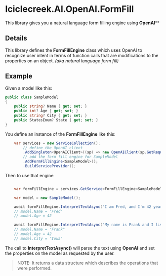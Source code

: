 # Iciclecreek.AI.OpenAI.FormFill
This library gives you a natural language form filling engine using **OpenAI****

## Details
This library defines the **FormFillEngine** class which uses OpenAI to recognize 
user intent in terms of function calls that are modifications to the properties on an object. 
*(aka natural language form fill)*

## Example
Given a model like this:
```C#
public class SampleModel
{
	public string? Name { get; set; }
	public int? Age { get; set; }
	public string? City { get; set; }
	public StatesEnum? State { get; set; }
}
```

You define an instance of the **FormFillEngine** like this:
```C#
    var services = new ServiceCollection();
	    // define the OpenAI client
		.AddSingleton<OpenAIClient>((sp) => new OpenAIClient(sp.GetRequiredService<IConfiguration>()["OpenAIKey"]));
		// add the form fill engine for SampleModel
		.AddFormFillEngine<SampleModel>();
		.BuildServiceProvider();
```

Then to use that engine
```c#

	var formFillEngine = services.GetService<FormFillEngine<SampleModel>>();

	var model = new SampleModel();

	await formFillEngine.InterpretTextAsync("I am Fred, and I'm 42 years old", model);
	// model.Name = "Fred"
	// model.Age = 42

	await formFillEngine.InterpretTextAsync("My name is Frank and I live in Iowa.", model);
	// model.Name = "Frank"
	// model.Age = 42
	// model.City = "Iowa"
```

The call to **InterpretTextAsync()** will parse the text using **OpenAI** and set the properties on the model as requested by the user. 

> NOTE: It returns a data structure which describes the operations that were performed.


